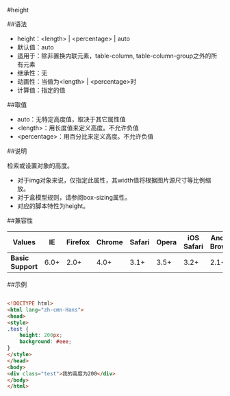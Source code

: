#height

##语法

- height：&lt;length&gt; | &lt;percentage&gt; | auto
- 默认值：auto
- 适用于：除非置换内联元素，table-column, table-column-group之外的所有元素
- 继承性：无
- 动画性：当值为&lt;length&gt; | &lt;percentage&gt;时
- 计算值：指定的值


##取值

- auto：无特定高度值，取决于其它属性值
- &lt;length&gt;：用长度值来定义高度。不允许负值
- &lt;percentage&gt;：用百分比来定义高度。不允许负值


##说明

检索或设置对象的高度。

- 对于img对象来说，仅指定此属性，其width值将根据图片源尺寸等比例缩放。
- 对于盒模型规则，请参阅box-sizing属性。
- 对应的脚本特性为height。


##兼容性


<table class="compatible">
<thead>
	<tr>
		<th>Values</th>
		<th>IE</th>
		<th>Firefox</th>
		<th>Chrome</th>
		<th>Safari</th>
		<th>Opera</th>
		<th>iOS Safari</th>
		<th>Android Browser</th>
		<th>Android Chrome</th>
	</tr>
</thead>
<tbody>
	<tr>
		<td><strong>Basic Support</strong></td>
		<td class="support">6.0+</td>
		<td class="support">2.0+</td>
		<td class="support">4.0+</td>
		<td class="support">3.1+</td>
		<td class="support">3.5+</td>
		<td class="support">3.2+</td>
		<td class="support">2.1+</td>
		<td class="support">18.0+</td>
	</tr>
</tbody>
</table>




##示例

```html

<!DOCTYPE html>
<html lang="zh-cmn-Hans">
<head>
<style>
.test {
	height: 200px;
	background: #eee;
}
</style>
</head>
<body>
<div class="test">我的高度为200</div>
</body>
</html>

```
